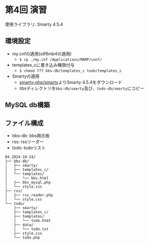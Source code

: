 # 第4回 演習
使用ライブラリ: Smarty 4.5.4

## 環境設定
- my.cnfの適用(utf8mb4の適用)
    - `$ cp ./my.cnf /Applications/MAMP/conf/`
- templates_cに書き込み権限付与
    - `$ chmod 777 bbs-db/templates_c todo/templates_c`
- Smartyの適用
    - [smarty-php/smarty](https://github.com/smarty-php/smarty/releases/tag/v4.5.4)よりSmarty 4.5.4をダウンロード
    - libsディレクトリを`bbs-db/smarty`及び、`todo-db/smarty`にコピー

## MySQL db構築

## ファイル構成
- bbs-db: bbs掲示板
- rss: rssリーダー
- todo: todoリスト
```
04_2024-10-24/
├── bbs-db/
│   ├── smarty/
│   ├── templates_c/
│   └── templates/
│       └── bbs.html
│   ├── bbs_mysql.php
│   └── style.css
├── rss/
│   ├── rss_reader.php
│   └── style.css
└── todo/
    ├── smarty/
    ├── templates_c/
    ├── templates/
    │   └── todo.html
    ├── data/
    │   └── todo.txt
    ├── style.css
    └── todo.php
```
